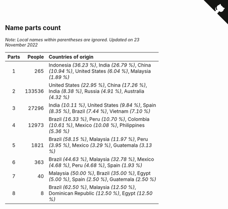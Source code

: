 ## Name parts count

*Note: Local names within parentheses are ignored.*
*Updated on 23 November 2022*

| Parts | People | Countries of origin |
| :--: | ---: | :--- |
| 1 | 265 | Indonesia *(36.23 %)*, India *(26.79 %)*, China *(10.94 %)*, United States *(6.04 %)*, Malaysia *(1.89 %)* |
| 2 | 133536 | United States *(22.95 %)*, China *(17.26 %)*, India *(8.38 %)*, Russia *(4.91 %)*, Australia *(4.32 %)* |
| 3 | 27296 | India *(10.11 %)*, United States *(9.84 %)*, Spain *(8.35 %)*, Brazil *(7.44 %)*, Vietnam *(7.10 %)* |
| 4 | 12973 | Brazil *(16.33 %)*, Peru *(10.70 %)*, Colombia *(10.61 %)*, Mexico *(10.08 %)*, Philippines *(5.36 %)* |
| 5 | 1821 | Brazil *(58.15 %)*, Malaysia *(11.97 %)*, Peru *(3.95 %)*, Mexico *(3.29 %)*, Guatemala *(3.13 %)* |
| 6 | 363 | Brazil *(44.63 %)*, Malaysia *(32.78 %)*, Mexico *(4.68 %)*, Peru *(4.68 %)*, Spain *(1.93 %)* |
| 7 | 40 | Malaysia *(50.00 %)*, Brazil *(35.00 %)*, Egypt *(5.00 %)*, Spain *(2.50 %)*, Guatemala *(2.50 %)* |
| 8 | 8 | Brazil *(62.50 %)*, Malaysia *(12.50 %)*, Dominican Republic *(12.50 %)*, Egypt *(12.50 %)* |


<a href="https://github.com/jonatanklosko/wca_statistics" class="github-corner" aria-label="View source on Github"><svg width="80" height="80" viewBox="0 0 250 250" style="fill:#151513; color:#fff; position: absolute; top: 0; border: 0; right: 0;" aria-hidden="true"><path d="M0,0 L115,115 L130,115 L142,142 L250,250 L250,0 Z"></path><path d="M128.3,109.0 C113.8,99.7 119.0,89.6 119.0,89.6 C122.0,82.7 120.5,78.6 120.5,78.6 C119.2,72.0 123.4,76.3 123.4,76.3 C127.3,80.9 125.5,87.3 125.5,87.3 C122.9,97.6 130.6,101.9 134.4,103.2" fill="currentColor" style="transform-origin: 130px 106px;" class="octo-arm"></path><path d="M115.0,115.0 C114.9,115.1 118.7,116.5 119.8,115.4 L133.7,101.6 C136.9,99.2 139.9,98.4 142.2,98.6 C133.8,88.0 127.5,74.4 143.8,58.0 C148.5,53.4 154.0,51.2 159.7,51.0 C160.3,49.4 163.2,43.6 171.4,40.1 C171.4,40.1 176.1,42.5 178.8,56.2 C183.1,58.6 187.2,61.8 190.9,65.4 C194.5,69.0 197.7,73.2 200.1,77.6 C213.8,80.2 216.3,84.9 216.3,84.9 C212.7,93.1 206.9,96.0 205.4,96.6 C205.1,102.4 203.0,107.8 198.3,112.5 C181.9,128.9 168.3,122.5 157.7,114.1 C157.9,116.9 156.7,120.9 152.7,124.9 L141.0,136.5 C139.8,137.7 141.6,141.9 141.8,141.8 Z" fill="currentColor" class="octo-body"></path></svg></a><style>.github-corner:hover .octo-arm{animation:octocat-wave 560ms ease-in-out}@keyframes octocat-wave{0%,100%{transform:rotate(0)}20%,60%{transform:rotate(-25deg)}40%,80%{transform:rotate(10deg)}}@media (max-width:500px){.github-corner:hover .octo-arm{animation:none}.github-corner .octo-arm{animation:octocat-wave 560ms ease-in-out}}</style>
